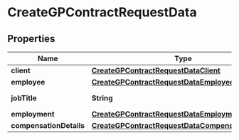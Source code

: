 

# CreateGPContractRequestData


## Properties

| Name | Type | Description | Notes |
|------------ | ------------- | ------------- | -------------|
|**client** | [**CreateGPContractRequestDataClient**](CreateGPContractRequestDataClient.md) |  |  |
|**employee** | [**CreateGPContractRequestDataEmployee**](CreateGPContractRequestDataEmployee.md) |  |  |
|**jobTitle** | **String** | Employee&#39;s job title. |  |
|**employment** | [**CreateGPContractRequestDataEmployment**](CreateGPContractRequestDataEmployment.md) |  |  |
|**compensationDetails** | [**CreateGPContractRequestDataCompensationDetails**](CreateGPContractRequestDataCompensationDetails.md) |  |  |



